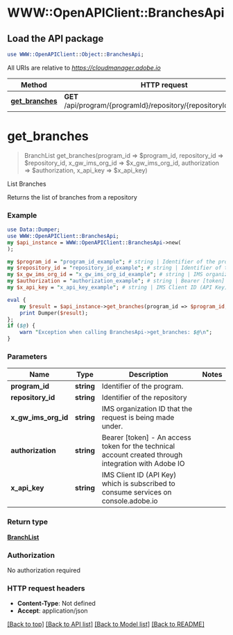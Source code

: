 # WWW::OpenAPIClient::BranchesApi

## Load the API package
```perl
use WWW::OpenAPIClient::Object::BranchesApi;
```

All URIs are relative to *https://cloudmanager.adobe.io*

Method | HTTP request | Description
------------- | ------------- | -------------
[**get_branches**](BranchesApi.md#get_branches) | **GET** /api/program/{programId}/repository/{repositoryId}/branches | List Branches


# **get_branches**
> BranchList get_branches(program_id => $program_id, repository_id => $repository_id, x_gw_ims_org_id => $x_gw_ims_org_id, authorization => $authorization, x_api_key => $x_api_key)

List Branches

Returns the list of branches from a repository

### Example 
```perl
use Data::Dumper;
use WWW::OpenAPIClient::BranchesApi;
my $api_instance = WWW::OpenAPIClient::BranchesApi->new(
);

my $program_id = "program_id_example"; # string | Identifier of the program.
my $repository_id = "repository_id_example"; # string | Identifier of the repository
my $x_gw_ims_org_id = "x_gw_ims_org_id_example"; # string | IMS organization ID that the request is being made under.
my $authorization = "authorization_example"; # string | Bearer [token] - An access token for the technical account created through integration with Adobe IO
my $x_api_key = "x_api_key_example"; # string | IMS Client ID (API Key) which is subscribed to consume services on console.adobe.io

eval { 
    my $result = $api_instance->get_branches(program_id => $program_id, repository_id => $repository_id, x_gw_ims_org_id => $x_gw_ims_org_id, authorization => $authorization, x_api_key => $x_api_key);
    print Dumper($result);
};
if ($@) {
    warn "Exception when calling BranchesApi->get_branches: $@\n";
}
```

### Parameters

Name | Type | Description  | Notes
------------- | ------------- | ------------- | -------------
 **program_id** | **string**| Identifier of the program. | 
 **repository_id** | **string**| Identifier of the repository | 
 **x_gw_ims_org_id** | **string**| IMS organization ID that the request is being made under. | 
 **authorization** | **string**| Bearer [token] - An access token for the technical account created through integration with Adobe IO | 
 **x_api_key** | **string**| IMS Client ID (API Key) which is subscribed to consume services on console.adobe.io | 

### Return type

[**BranchList**](BranchList.md)

### Authorization

No authorization required

### HTTP request headers

 - **Content-Type**: Not defined
 - **Accept**: application/json

[[Back to top]](#) [[Back to API list]](../README.md#documentation-for-api-endpoints) [[Back to Model list]](../README.md#documentation-for-models) [[Back to README]](../README.md)

